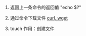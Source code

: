 1. 返回上一条命令的返回值
"echo $?"

2. 通过命令下载文件
[curl, wget](https://www.cnblogs.com/wyaokai/p/11947379.html)

3. touch 
   作用：创建文件